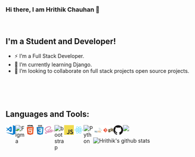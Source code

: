 ### Hi there, I am Hrithik Chauhan 👋   
<br>         
           
 ## I'm a Student and Developer!  
- ⚡ I’m a Full Stack Developer.         
- 🌱 I’m currently learning Django.            
- 👯 I’m looking to collaborate on full stack projects open source projects.      
<!-- - 🤔 I’m looking for help with backend services and API's. -->  
<!--- 🥅 2020 Goals: Contribute more to Open Source projects -->   
 <!-- - ⚡ Fun fact: Remember  places you've traveled and memorable experiences you've had on your journies. -->    
      
 <br>   
 
 <!-- ## Connect with me:
 <br>
 <a href="https://www.linkedin.com/in/hrithik-chauhan-b2a643150/">   
  <img align="left" alt="Hrithik's LinkdeIN" width="22px" src="https://cdn.jsdelivr.net/npm/simple-icons@v3/icons/linkedin.svg" />
</a>
<a href="https://www.hackerrank.com/hrithikchauhan01">
  <img align="left" alt="Hrithik's Hackerrank" width="22px" src="https://cdn.jsdelivr.net/npm/simple-icons@3.1.0/icons/hackerrank.svg" />
</a> -->
<br> 
<br>

## Languages and Tools: 

<img align="left" alt="Visual Studio Code" width="26px" src="https://raw.githubusercontent.com/github/explore/80688e429a7d4ef2fca1e82350fe8e3517d3494d/topics/visual-studio-code/visual-studio-code.png" />
<img align="left" alt="Figma" width="27px" src="https://img.icons8.com/windows/32/000000/figma.png"/>
<img align="left" alt="HTML5" width="26px" src="https://raw.githubusercontent.com/github/explore/80688e429a7d4ef2fca1e82350fe8e3517d3494d/topics/html/html.png" />
<img align="left" alt="CSS3" width="26px" src="https://raw.githubusercontent.com/github/explore/80688e429a7d4ef2fca1e82350fe8e3517d3494d/topics/css/css.png" />
<img align="left" alt="Sass" width="26px" src="https://raw.githubusercontent.com/github/explore/80688e429a7d4ef2fca1e82350fe8e3517d3494d/topics/sass/sass.png" />  
<img align="left" alt="bootstrap" width="26px" src="https://img.icons8.com/color/48/000000/bootstrap.png"/>  
<img align="left" alt="JavaScript" width="26px" src="https://raw.githubusercontent.com/github/explore/80688e429a7d4ef2fca1e82350fe8e3517d3494d/topics/javascript/javascript.png" />
<img align="left" alt="React" width="26px" src="https://raw.githubusercontent.com/github/explore/80688e429a7d4ef2fca1e82350fe8e3517d3494d/topics/react/react.png" />
<!--<img align="left" alt="Node.js" width="26px" src="https://raw.githubusercontent.com/github/explore/80688e429a7d4ef2fca1e82350fe8e3517d3494d/topics/nodejs/nodejs.png" />-->
<img align="left" alt="Python" width="26px" src="https://img.icons8.com/color/48/000000/python.png"/>   
<img align="left alt="Django" width="27px" src="https://img.icons8.com/color/48/000000/django.png"/>
<img align="left" alt="MySQL" width="27px" src="https://raw.githubusercontent.com/github/explore/80688e429a7d4ef2fca1e82350fe8e3517d3494d/topics/mysql/mysql.png" />
<img align="left" alt="Git" width="27px" src="https://raw.githubusercontent.com/github/explore/80688e429a7d4ef2fca1e82350fe8e3517d3494d/topics/git/git.png" />
<img align="left" alt="GitHub" width="26px" src="https://raw.githubusercontent.com/github/explore/78df643247d429f6cc873026c0622819ad797942/topics/github/github.png" />



<br>

![Hrithik's github stats](https://github-readme-stats.vercel.app/api?username=Hrithik5&show_icons=true&hide_border=truetheme=cobalt)


<!--
**Hrithik5/Hrithik5** is a ✨ _special_ ✨ repository because its `README.md` (this file) appears on your GitHub profile.

Here are some ideas to get you started:

- 🔭 I’m currently working on ...
- 🌱 I’m currently learning ...
- 👯 I’m looking to collaborate on ...
- 🤔 I’m looking for help with ...
- 💬 Ask me about ...
- 📫 How to reach me: ...
- 😄 Pronouns: ...
- ⚡ Fun fact: ...
-->
